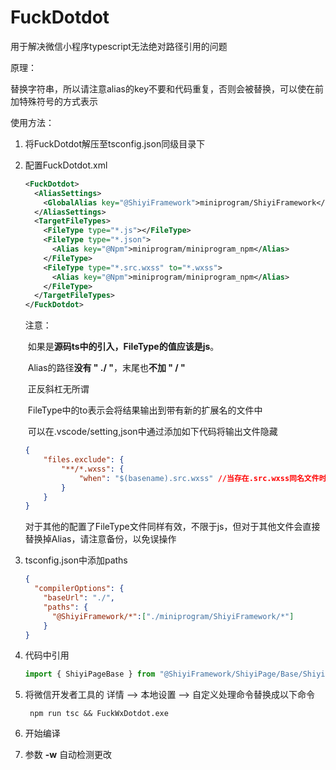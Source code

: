 # FuckDotdot

用于解决微信小程序typescript无法绝对路径引用的问题

[下载地址]: https://github.com/Taoduhui/FuckDotdot/releases/tag/v1.2.0

原理：

​	替换字符串，所以请注意alias的key不要和代码重复，否则会被替换，可以使在前加特殊符号的方式表示

使用方法：

1. 将FuckDotdot解压至tsconfig.json同级目录下

2. 配置FuckDotdot.xml

   ```xml
   <FuckDotdot>
     <AliasSettings>
       <GlobalAlias key="@ShiyiFramework">miniprogram/ShiyiFramework</GlobalAlias>
     </AliasSettings>
     <TargetFileTypes>
       <FileType type="*.js"></FileType>
       <FileType type="*.json">	
         <Alias key="@Npm">miniprogram/miniprogram_npm</Alias>
       </FileType>
       <FileType type="*.src.wxss" to="*.wxss">	
         <Alias key="@Npm">miniprogram/miniprogram_npm</Alias>
       </FileType>
     </TargetFileTypes>
   </FuckDotdot>
   ```

   注意：

   ​	如果是**源码ts中的引入，FileType的值应该是js**。

   ​	Alias的路径**没有 " ./ "**，末尾也**不加 " / "** 

   ​	正反斜杠无所谓

   ​	FileType中的to表示会将结果输出到带有新的扩展名的文件中

   ​	可以在.vscode/setting,json中通过添加如下代码将输出文件隐藏

   ```json
   {
       "files.exclude": {
           "**/*.wxss": {
               "when": "$(basename).src.wxss" //当存在.src.wxss同名文件时将.wxss隐藏
           }
       }
   }
   ```

   对于其他的配置了FileType文件同样有效，不限于js，但对于其他文件会直接替换掉Alias，请注意备份，以免误操作

3. tsconfig.json中添加paths

   ```json
   {
     "compilerOptions": {
       "baseUrl": "./",
       "paths": {
         "@ShiyiFramework/*":["./miniprogram/ShiyiFramework/*"]
       }
   }
   ```

4. 代码中引用

   ```typescript
   import { ShiyiPageBase } from "@ShiyiFramework/ShiyiPage/Base/ShiyiPageBase";
   ```

5. 将微信开发者工具的 详情 --> 本地设置 --> 自定义处理命令替换成以下命令

   ```
    npm run tsc && FuckWxDotdot.exe
   ```

6. 开始编译

7. 参数 **-w**  自动检测更改

